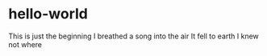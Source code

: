 # hello-world
This is just the beginning
I breathed a song into the air
It fell to earth
I knew not where
